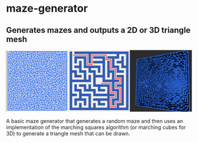 # maze-generator
## Generates mazes and outputs a 2D or 3D triangle mesh
<!--- #### [Click for live demo](https://metzlr.github.io/maze-generator/) -->

![Maze pictures](/assets/images/maze-preview.png "Preview")

A basic maze generator that generates a random maze and then uses an implementation of the marching squares algorithm (or marching cubes for 3D) to generate a triangle mesh that can be drawn. 
